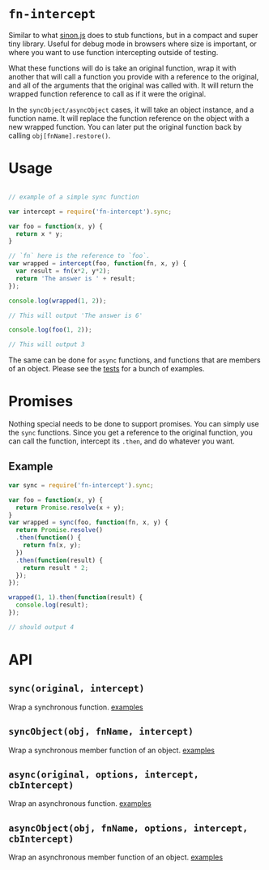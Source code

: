# `fn-intercept`

Similar to what [sinon.js](http://sinonjs.org/) does to stub functions, but in a compact and super tiny library. Useful for debug mode in browsers where size is important, or where you want to use function intercepting outside of testing.

What these functions will do is take an original function, wrap it with another that will call a function you provide with a reference to the original, and all of the arguments that the original was called with. It will return the wrapped function reference to call as if it were the original.

In the `syncObject/asyncObject` cases, it will take an object instance, and a function name. It will replace the function reference on the object with a new wrapped function. You can later put the original function back by calling `obj[fnName].restore()`.

# Usage

```javascript

// example of a simple sync function

var intercept = require('fn-intercept').sync;

var foo = function(x, y) {
  return x * y;
}

// `fn` here is the reference to `foo`.
var wrapped = intercept(foo, function(fn, x, y) {
  var result = fn(x*2, y*2);
  return 'The answer is ' + result;
});

console.log(wrapped(1, 2));

// This will output 'The answer is 6'

console.log(foo(1, 2));

// This will output 3
```

The same can be done for `async` functions, and functions that are members of an object. Please see the [tests](https://github.com/calvinwiebe/fn-intercept/tree/master/test) for a bunch of examples.

# Promises

Nothing special needs to be done to support promises. You can simply use the `sync` functions. Since you get a reference to the original function, you can call the function, intercept its `.then`, and do whatever you want.

## Example

```javascript
var sync = require('fn-intercept').sync;

var foo = function(x, y) {
  return Promise.resolve(x + y);
}
var wrapped = sync(foo, function(fn, x, y) {
  return Promise.resolve()
  .then(function() {
    return fn(x, y);
  })
  .then(function(result) {
    return result * 2;
  });
});

wrapped(1, 1).then(function(result) {
  console.log(result);
});

// should output 4

```

# API

## `sync(original, intercept)`

Wrap a synchronous function.
[examples](https://github.com/calvinwiebe/fn-intercept/blob/master/test/sync.js)

## `syncObject(obj, fnName, intercept)`

Wrap a synchronous member function of an object.
[examples](https://github.com/calvinwiebe/fn-intercept/blob/master/test/syncObject.js)

## `async(original, options, intercept, cbIntercept)`

Wrap an asynchronous function.
[examples](https://github.com/calvinwiebe/fn-intercept/blob/master/test/async.js)

## `asyncObject(obj, fnName, options, intercept, cbIntercept)`

Wrap an asynchronous member function of an object.
[examples](https://github.com/calvinwiebe/fn-intercept/blob/master/test/asyncObject.js)
